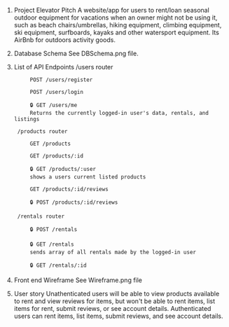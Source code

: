 1. Project Elevator Pitch
    A website/app for users to rent/loan seasonal outdoor equipment for vacations when an owner might not be using it, such as beach chairs/umbrellas, hiking equipment, climbing equipment, ski equipment, surfboards, kayaks and other watersport equipment. Its AirBnb for outdoors activity goods.

2. Database Schema
    See DBSchema.png file.

3. List of API Endpoints
        /users router

            POST /users/register
 
            POST /users/login
        
            🔒 GET /users/me
            Returns the currently logged-in user's data, rentals, and listings
        
        /products router

            GET /products 

            GET /products/:id

            🔒 GET /products/:user 
            shows a users current listed products
        
            GET /products/:id/reviews
        
            🔒 POST /products/:id/reviews

        /rentals router

            🔒 POST /rentals
  
            🔒 GET /rentals
            sends array of all rentals made by the logged-in user

            🔒 GET /rentals/:id
  
4. Front end Wireframe
    See Wireframe.png file

5. User story
    Unathenticated users will be able to view products available to rent and view reviews for items, but won't be able to rent items, list items for rent, submit reviews, or see account details.
    Authenticated users can rent items, list items, submit reviews, and see account details.